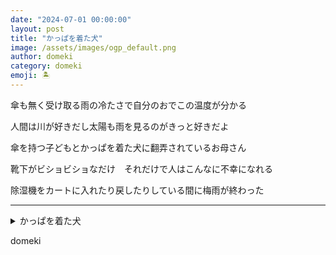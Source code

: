 ```yaml
---
date: "2024-07-01 00:00:00"
layout: post
title: "かっぱを着た犬"
image: /assets/images/ogp_default.png
author: domeki
category: domeki
emoji: 🏝️
---
```


<div class="tanka-area"><div class="tanka">
<p>傘も無く受け取る雨の冷たさで自分のおでこの温度が分かる</p>

<p>人間は川が好きだし太陽も雨を見るのがきっと好きだよ</p>

<p>傘を持つ子どもとかっぱを着た犬に翻弄されているお母さん</p>

<p>靴下がビショビショなだけ　それだけで人はこんなに不幸になれる</p>

<p>除湿機をカートに入れたり戻したりしている間に梅雨が終わった</p>

</div></div>

---

<details><summary>かっぱを着た犬</summary>

傘も無く受け取る雨の冷たさで自分のおでこの温度が分かる<br />
人間は川が好きだし太陽も雨を見るのがきっと好きだよ<br />
傘を持つ子どもとかっぱを着た犬に翻弄されているお母さん<br />
靴下がビショビショなだけ　それだけで人はこんなに不幸になれる<br />
除湿機をカートに入れたり戻したりしている間に梅雨が終わった<br />
<br />

</details>

domeki
